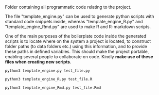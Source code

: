Folder containing all programmatic code relating to the project.


The file "template_engine.py" can be used to generate python scripts with standard code snippets inside, whereas "template_engine_R.py" and "template_engine_Rmd.py" are used to make R and R-markdown scripts.


One of the main purposes of the boilerplate code inside the generated scripts is to locate where on the system a project is located, to construct folder paths (to data folders etc.) using this information, and to provide these paths in defined variables. This should make the project portable, enabling several people to collaborate on code. Kindly __make use of these files when creating new scripts__.


`python3 template_engine.py test_file.py`


`python3 template_engine_R.py test_file.R`


`python3 template_engine_Rmd.py test_file.Rmd`
